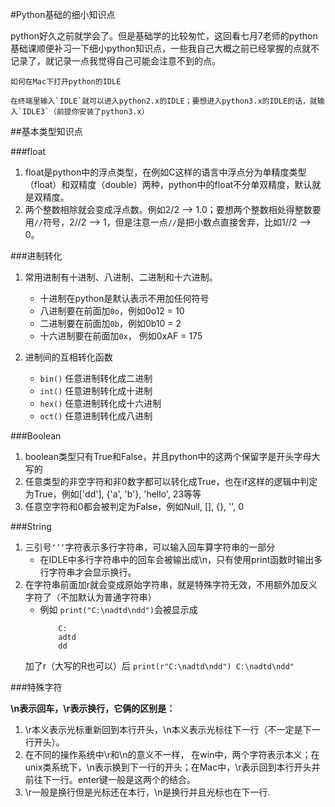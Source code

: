 #Python基础的细小知识点

python好久之前就学会了。但是基础学的比较匆忙，这回看七月7老师的python基础课顺便补习一下细小python知识点，一些我自己大概之前已经掌握的点就不记录了，就记录一点我觉得自己可能会注意不到的点。

```
如何在Mac下打开python的IDLE

在终端里输入`IDLE`就可以进入python2.x的IDLE；要想进入python3.x的IDLE的话，就输入`IDLE3`（前提你安装了python3.x）

```

##基本类型知识点

###float

1. float是python中的浮点类型，在例如C这样的语言中浮点分为单精度类型（float）和双精度（double）两种，python中的float不分单双精度，默认就是双精度。
2. 两个整数相除就会变成浮点数。例如2/2 --> 1.0；要想两个整数相处得整数要用`//`符号，2//2 --> 1，但是注意一点`//`是把小数点直接舍弃，比如1//2 --> 0。

###进制转化

1. 常用进制有十进制、八进制、二进制和十六进制。
    - 十进制在python是默认表示不用加任何符号
    - 八进制要在前面加`0o`，例如0o12 = 10
    - 二进制要在前面加`0b`，例如0b10 = 2
    - 十六进制要在前面加`0x`， 例如0xAF = 175

2. 进制间的互相转化函数
    - `bin()` 任意进制转化成二进制
    - `int()` 任意进制转化成十进制
    - `hex()` 任意进制转化成十六进制
    - `oct()` 任意进制转化成八进制

###Boolean

1. boolean类型只有True和False，并且python中的这两个保留字是开头字母大写的
2. 任意类型的非空字符和非0数字都可以转化成True，也在if这样的逻辑中判定为True，例如\['dd'\], {'a', 'b'}, 'hello', 23等等
3. 任意空字符和0都会被判定为False，例如Null, \[\], {}, '', 0

###String

1. 三引号`‘’‘`字符表示多行字符串，可以输入回车算字符串的一部分
    - 在IDLE中多行字符串中的回车会被输出成\n，只有使用print函数时输出多行字符串才会显示换行。
2. 在字符串前面加r就会变成原始字符串，就是特殊字符无效，不用额外加反义字符了（不加默认为普通字符串）
    - 例如 `print("C:\nadtd\ndd")`会被显示成
        ```
            C:
            adtd
            dd
        ```
    加了r（大写的R也可以）后
        ```
        print(r"C:\nadtd\ndd")
        C:\nadtd\ndd"
        ```

###特殊字符

**\n表示回车，\r表示换行，它俩的区别是：**
1. \r本义表示光标重新回到本行开头，\n本义表示光标往下一行（不一定是下一行开头）。
2. 在不同的操作系统中\r和\n的意义不一样， 在win中，两个字符表示本义；在unix类系统下，\n表示换到下一行的开头；在Mac中，\r表示回到本行开头并前往下一行。enter键一般是这两个的结合。
3. \r一般是换行但是光标还在本行，\n是换行并且光标也在下一行.